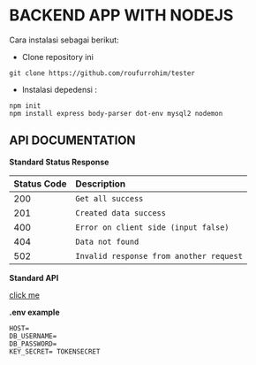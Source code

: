 # BACKEND APP WITH NODEJS

Cara instalasi sebagai berikut:

- Clone repository ini

```cli
git clone https://github.com/roufurrohim/tester
```

- Instalasi depedensi :

```
npm init
npm install express body-parser dot-env mysql2 nodemon
```

## API DOCUMENTATION

**Standard Status Response**

| Status Code | Description                             |
| :---------- | :-------------------------------------- |
| 200         | `Get all success`                       |
| 201         | `Created data success`                  |
| 400         | `Error on client side (input false)`    |
| 404         | `Data not found`                        |
| 502         | `Invalid response from another request` |


**Standard API**

[click me](https://github.com/roufurrohim/tester/blob/master/Coffee-shop.postman_collection.json)


**.env example**
```
HOST=
DB_USERNAME=
DB_PASSWORD= 
KEY_SECRET= TOKENSECRET
```